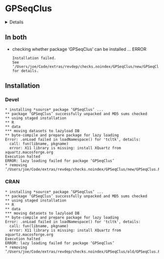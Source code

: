 # GPSeqClus

<details>

* Version: 1.0.0
* GitHub: NA
* Source code: https://github.com/cran/GPSeqClus
* Date/Publication: 2020-06-26 10:00:15 UTC
* Number of recursive dependencies: 96

Run `revdep_details(, "GPSeqClus")` for more info

</details>

## In both

*   checking whether package ‘GPSeqClus’ can be installed ... ERROR
    ```
    Installation failed.
    See ‘/Users/joe/Code/extras/revdep/checks.noindex/GPSeqClus/new/GPSeqClus.Rcheck/00install.out’ for details.
    ```

## Installation

### Devel

```
* installing *source* package ‘GPSeqClus’ ...
** package ‘GPSeqClus’ successfully unpacked and MD5 sums checked
** using staged installation
** R
** data
*** moving datasets to lazyload DB
** byte-compile and prepare package for lazy loading
Error: .onLoad failed in loadNamespace() for 'tcltk', details:
  call: fun(libname, pkgname)
  error: X11 library is missing: install XQuartz from xquartz.macosforge.org
Execution halted
ERROR: lazy loading failed for package ‘GPSeqClus’
* removing ‘/Users/joe/Code/extras/revdep/checks.noindex/GPSeqClus/new/GPSeqClus.Rcheck/GPSeqClus’

```
### CRAN

```
* installing *source* package ‘GPSeqClus’ ...
** package ‘GPSeqClus’ successfully unpacked and MD5 sums checked
** using staged installation
** R
** data
*** moving datasets to lazyload DB
** byte-compile and prepare package for lazy loading
Error: .onLoad failed in loadNamespace() for 'tcltk', details:
  call: fun(libname, pkgname)
  error: X11 library is missing: install XQuartz from xquartz.macosforge.org
Execution halted
ERROR: lazy loading failed for package ‘GPSeqClus’
* removing ‘/Users/joe/Code/extras/revdep/checks.noindex/GPSeqClus/old/GPSeqClus.Rcheck/GPSeqClus’

```
